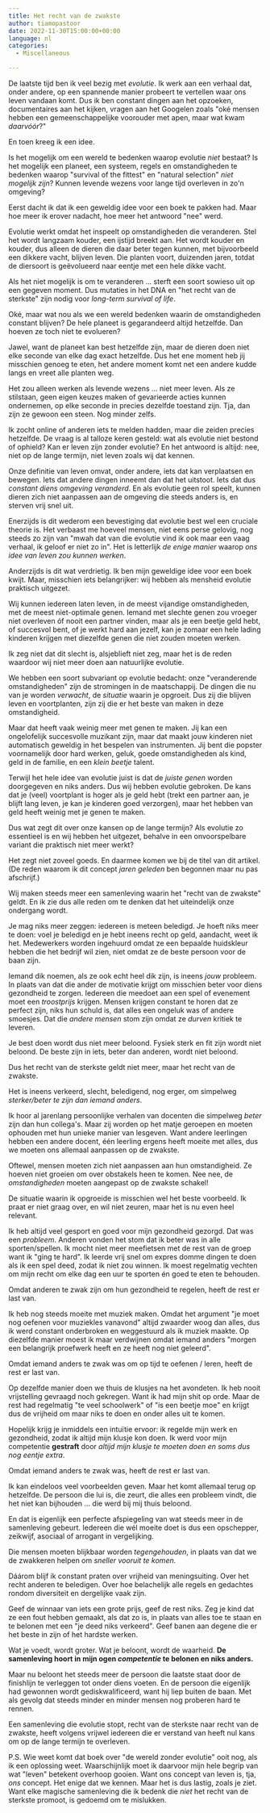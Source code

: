 ```yaml
---
title: Het recht van de zwakste
author: tiamopastoor
date: 2022-11-30T15:00:00+00:00
language: nl
categories:
  - Miscellaneous

---
```

De laatste tijd ben ik veel bezig met _evolutie_. Ik werk aan een verhaal dat, onder andere, op een spannende manier probeert te vertellen waar ons leven vandaan komt. Dus ik ben constant dingen aan het opzoeken, documentaires aan het kijken, vragen aan het Googelen zoals "oké mensen hebben een gemeenschappelijke voorouder met apen, maar wat kwam _daarvóór_?"

En toen kreeg ik een idee.

Is het mogelijk om een wereld te bedenken waarop evolutie _niet_ bestaat? Is het mogelijk een planeet, een systeem, regels en omstandigheden te bedenken waarop "survival of the fittest" en "natural selection" _niet mogelijk zijn_? Kunnen levende wezens voor lange tijd overleven in zo'n omgeving?

Eerst dacht ik dat ik een geweldig idee voor een boek te pakken had. Maar hoe meer ik erover nadacht, hoe meer het antwoord "nee" werd.

Evolutie werkt omdat het inspeelt op omstandigheden die veranderen. Stel het wordt langzaam kouder, een ijstijd breekt aan. Het wordt kouder en kouder, dus alleen de dieren die daar beter tegen kunnen, met bijvoorbeeld een dikkere vacht, blijven leven. Die planten voort, duizenden jaren, totdat de diersoort is geëvolueerd naar eentje met een hele dikke vacht.

Als het niet mogelijk is om te veranderen ... sterft een soort sowieso uit op een gegeven moment. Dus mutaties in het DNA en "het recht van de sterkste" zijn nodig voor _long-term survival of life_.

Oké, maar wat nou als we een wereld bedenken waarin de omstandigheden constant blijven? De hele planeet is gegarandeerd altijd hetzelfde. Dan hoeven ze toch niet te evolueren?

Jawel, want de planeet kan best hetzelfde zijn, maar de dieren doen niet elke seconde van elke dag exact hetzelfde. Dus het ene moment heb jij misschien genoeg te eten, het andere moment komt net een andere kudde langs en vreet alle planten weg. 

Het zou alleen werken als levende wezens ... niet meer leven. Als ze stilstaan, geen eigen keuzes maken of gevarieerde acties kunnen ondernemen, op elke seconde in precies dezelfde toestand zijn. Tja, dan zijn ze gewoon een steen. Nog minder zelfs.

Ik zocht online of anderen iets te melden hadden, maar die zeiden precies hetzelfde. De vraag is al talloze keren gesteld: wat als evolutie niet bestond of ophield? Kan er leven zijn zonder evolutie? En het antwoord is altijd: nee, niet op de lange termijn, niet leven zoals wij dat kennen.

Onze definitie van leven omvat, onder andere, iets dat kan verplaatsen en bewegen. Iets dat andere dingen inneemt dan dat het uitstoot. Iets dat dus _constant diens omgeving veranderd_. En als evolutie geen rol speelt, kunnen dieren zich niet aanpassen aan de omgeving die steeds anders is, en sterven vrij snel uit.

Enerzijds is dit wederom een bevestiging dat evolutie best wel een cruciale theorie is. Het verbaast me hoeveel mensen, niet eens perse gelovig, nog steeds zo zijn van "mwah dat van die evolutie vind ik ook maar een vaag verhaal, ik geloof er niet zo in". Het is letterlijk _de enige manier_ waarop _ons idee van leven zou kunnen werken_.

Anderzijds is dit wat verdrietig. Ik ben mijn geweldige idee voor een boek kwijt. Maar, misschien iets belangrijker: wij hebben als mensheid evolutie praktisch uitgezet.

Wij kunnen iedereen laten leven, in de meest vijandige omstandigheden, met de meest niet-optimale genen. Iemand met slechte genen zou vroeger niet overleven óf nooit een partner vinden, maar als je een beetje geld hebt, of succesvol bent, of je werkt hard aan jezelf, kan je zomaar een hele lading kinderen krijgen met diezelfde genen die niet zouden moeten werken.

Ik zeg niet dat dit slecht is, alsjeblieft niet zeg, maar het is de reden waardoor wij niet meer doen aan natuurlijke evolutie. 

We hebben een soort subvariant op evolutie bedacht: onze "veranderende omstandigheden" zijn de stromingen in de maatschappij. De dingen die nu van je worden _verwacht_, de _situatie_ waarin je opgroeit. Dus zij die blijven leven en voortplanten, zijn zij die er het beste van maken in deze omstandigheid.

Maar dat heeft vaak weinig meer met genen te maken. Jij kan een ongelofelijk succesvolle muzikant zijn, maar dat maakt jouw kinderen niet automatisch geweldig in het bespelen van instrumenten. Jij bent die popster voornamelijk door hard werken, geluk, goede omstandigheden als kind, geld in de familie, en een _klein beetje_ talent.

Terwijl het hele idee van evolutie juist is dat de _juiste genen_ worden doorgegeven en niks anders. Dus wij hebben evolutie gebroken. De kans dat je (veel) voortplant is hoger als je geld hebt (trekt een partner aan, je blijft lang leven, je kan je kinderen goed verzorgen), maar het hebben van geld heeft weinig met je genen te maken. 

Dus wat zegt dit over onze kansen op de lange termijn? Als evolutie zo essentieel is en wij hebben het uitgezet, behalve in een onvoorspelbare variant die praktisch niet meer werkt? 

Het zegt niet zoveel goeds. En daarmee komen we bij de titel van dit artikel. (De reden waarom ik dit concept _jaren geleden_ ben begonnen maar nu pas afschrijf.)

Wij maken steeds meer een samenleving waarin het "recht van de zwakste" geldt. En ik zie dus alle reden om te denken dat het uiteindelijk onze ondergang wordt.

Je mag niks meer zeggen: iedereen is meteen beledigd. Je hoeft niks meer te doen: voel je beledigd en je hebt ineens recht op geld, aandacht, weet ik het. Medewerkers worden ingehuurd omdat ze een bepaalde huidskleur hebben die het bedrijf wil zien, niet omdat ze de beste persoon voor de baan zijn. 

Iemand dik noemen, als ze ook echt heel dik zijn, is ineens _jouw_ probleem. In plaats van dat die ander de motivatie krijgt om misschien beter voor diens gezondheid te zorgen. Iedereen die meedoet aan een spel of evenement moet een _troostprijs_ krijgen. Mensen krijgen constant te horen dat ze perfect zijn, niks hun schuld is, dat alles een ongeluk was of andere smoesjes. Dat die _andere mensen_ stom zijn omdat ze _durven_ kritiek te leveren.

Je best doen wordt dus niet meer beloond. Fysiek sterk en fit zijn wordt niet beloond. De beste zijn in iets, beter dan anderen, wordt niet beloond.

Dus het recht van de sterkste geldt niet meer, maar het recht van de zwakste.

Het is ineens verkeerd, slecht, beledigend, nog erger, om simpelweg _sterker/beter te zijn dan iemand anders_. 

Ik hoor al jarenlang persoonlijke verhalen van docenten die simpelweg _beter_ zijn dan hun collega's. Maar zij worden op het matje geroepen en moeten ophouden met hun unieke manier van lesgeven. Want andere leerlingen hebben een andere docent, één leerling ergens heeft moeite met alles, dus we moeten ons allemaal aanpassen op de zwakste.

Oftewel, mensen moeten zich niet aanpassen aan hun omstandigheid. Ze hoeven niet groeien om over obstakels heen te komen. Nee nee, de _omstandigheden_ moeten aangepast op de zwakste schakel!

De situatie waarin ik opgroeide is misschien wel het beste voorbeeld. Ik praat er niet graag over, en wil niet zeuren, maar het is nu even heel relevant.

Ik heb altijd veel gesport en goed voor mijn gezondheid gezorgd. Dat was een _probleem_. Anderen vonden het stom dat ik beter was in alle sporten/spellen. Ik mocht niet meer meefietsen met de rest van de groep want ik "ging te hard". Ik leerde vrij snel om expres domme dingen te doen als ik een spel deed, zodat ik niet zou winnen. Ik moest regelmatig vechten om mijn recht om elke dag een uur te sporten én goed te eten te behouden. 

Omdat anderen te zwak zijn om hun gezondheid te regelen, heeft de rest er last van.

Ik heb nog steeds moeite met muziek maken. Omdat het argument "je <gezinslid> moet nog oefenen voor muziekles vanavond" altijd zwaarder woog dan alles, dus ik werd constant onderbroken en weggestuurd als ik muziek maakte. Op diezelfde manier moest ik maar verdwijnen omdat iemand anders "morgen een belangrijk proefwerk heeft en ze heeft nog niet geleerd". 

Omdat iemand anders te zwak was om op tijd te oefenen / leren, heeft de rest er last van.

Op dezelfde manier doen we thuis de klusjes na het avondeten. Ik heb nooit vrijstelling gevraagd noch gekregen. Want ik had mijn shit op orde. Maar de rest had regelmatig "te veel schoolwerk" of "is een beetje moe" en krijgt dus de vrijheid om maar niks te doen en onder alles uit te komen. 

Hopelijk krijg je inmiddels een intuïtie ervoor: ik regelde mijn werk en gezondheid, zodat ik altijd mijn klusje kon doen. Ik werd voor mijn competentie **gestraft** door _altijd mijn klusje te moeten doen en soms dus nog eentje extra_. 

Omdat iemand anders te zwak was, heeft de rest er last van.

Ik kan eindeloos veel voorbeelden geven. Maar het komt allemaal terug op hetzelfde. De persoon die lui is, die zeurt, die alles een probleem vindt, die het niet kan bijhouden ... die werd bij mij thuis beloond.

En dat is eigenlijk een perfecte afspiegeling van wat steeds meer in de samenleving gebeurt. Iedereen die wél moeite doet is dus een opschepper, zeikwijf, asociaal of arrogant in vergelijking. 

Die mensen moeten blijkbaar worden _tegengehouden_, in plaats van dat we de zwakkeren helpen om _sneller vooruit te komen._

Dáárom blijf ik constant praten over vrijheid van meningsuiting. Over het recht anderen te beledigen. Over hoe belachelijk alle regels en gedachtes rondom diversiteit en dergelijke vaak zijn. 

Geef de winnaar van iets een grote prijs, geef de rest niks. Zeg je kind dat ze een fout hebben gemaakt, als dat zo is, in plaats van alles toe te staan en te belonen met een "je deed niks verkeerd". Geef banen aan degene die er het beste in zijn of het hardste werken.

Wat je voedt, wordt groter. Wat je beloont, wordt de waarheid. **De samenleving hoort in mijn ogen _competentie_ te belonen en niks anders.** 

Maar nu beloont het steeds meer de persoon die laatste staat door de finishlijn te verleggen tot onder diens voeten. En de persoon die eigenlijk had gewonnen wordt gediskwalificeerd, want hij liep buiten de baan. Met als gevolg dat steeds minder en minder mensen nog proberen hard te rennen.

Een samenleving die evolutie stopt, recht van de sterkste naar recht van de zwakste, heeft volgens vrijwel iedereen die er verstand van heeft nul kans om op de lange termijn te overleven.

P.S. Wie weet komt dat boek over "de wereld zonder evolutie" ooit nog, als ik een oplossing weet. Waarschijnlijk moet ik daarvoor mijn hele begrip van wat "leven" betekent overhoop gooien. Want ons concept van leven is, tja, _ons_ concept. Het enige dat we kennen. Maar het is dus lastig, zoals je ziet. Want elke magische samenleving die ik bedenk die _niet_ het recht van de sterkste promoot, is gedoemd om te mislukken.